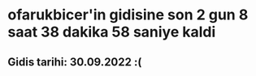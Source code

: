 # ofarukbicer'in gidisine son 2 gun 8 saat 38 dakika 58 saniye kaldi

## Gidis tarihi: 30.09.2022 :(